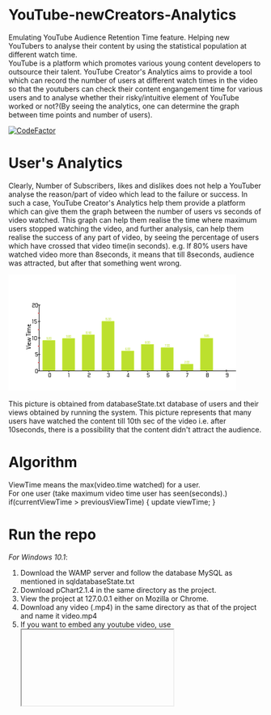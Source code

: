 # YouTube-newCreators-Analytics
Emulating YouTube Audience Retention Time feature.
Helping new YouTubers to analyse their content by using the statistical population at different watch time.<br>
YouTube is a platform which promotes various young content developers to outsource their talent. YouTube Creator's Analytics aims to provide a tool which can record the number of users at different watch times in the video so that the youtubers can check their content engangement time for various users and to analyse whether their risky/intuitive element of YouTube worked or not?(By seeing the analytics, one can determine the graph between time points and number of users).<br>

[![CodeFactor](https://www.codefactor.io/repository/github/singhalshubh/youtube-newcreators-analytics/badge)](https://www.codefactor.io/repository/github/singhalshubh/youtube-newcreators-analytics)

# User's Analytics
Clearly, Number of Subscribers, likes and dislikes does not help a YouTuber analyse the reason/part of video which lead to the failure or success. In such a case, YouTube Creator's Analytics help them provide a platform which can give them the graph between the number of users vs seconds of video watched. This graph can help them realise the time where maximum users stopped watching the video, and further analysis, can help them realise the success of any part of video, by seeing the percentage of users which have crossed that video time(in seconds). e.g. If 80% users have watched video more than 8seconds, it means that till 8seconds, audience was attracted, but after that something went wrong.

![alt text](https://github.com/singhalshubh/YouTube-newCreators-Analytics/blob/master/analytics3.png)

This picture is obtained from databaseState.txt database of users and their views obtained by running the system.
This picture represents that many users have watched the content till 10th sec of the video i.e. after 10seconds, there is a possibility that the content didn't attract the audience.

# Algorithm
ViewTime means the max(video.time watched) for a user.   
For one user (take maximum video time user has seen(seconds).)
if(currentViewTime > previousViewTime) {
  update viewTime;
}

# Run the repo
_For Windows 10.1_: <br>
1. Download the WAMP server and follow the database MySQL as mentioned in sqldatabaseState.txt<br>
2. Download pChart2.1.4 in the same directory as the project.<br>
3. View the project at 127.0.0.1 either on Mozilla or Chrome.<br>
4. Download any video (.mp4) in the same directory as that of the project and name it video.mp4 <br>
5. If you want to embed any youtube video, use <iframe> tag instead of <source> &<video> tag in video.php (Refer MDN docs). <br>
6. The barGraph will be saved as analytics.png in the same directory. If you want to change the name of the video, go to graph.php and     graph.html and change the name.<br>

_For Ubuntu_ install the XAMPP Server and proceed the same way.<br>
  
# System Design Details

## Implementation of Login <br>
1. Login requires phone number(without country code) and password(of any type). The restriction to having phone number of 10 digits, I have used : <br>
    - Starting with 0, disables the keypress any further.<br>
    - Typing 10 digits, after that keypress is disabled.<br>
    - If user tries to input less than 10 digits, php file(login.php) checks the length of phone number, and if found < 10, returns           wrongIndex.html i.e. unacceptable credentials.<br>
    - Wrong password, for a username also generates the same wrongIndex.html<br>
    - If username is new i.e. phone number is new, it enters the database and directs to video.php<br>
2. Form is used for submitting the login credentials to the database.<br>

## Implementation of Video Player and Recording the user’s last video currentTime before closing the session (using video.php, views.php)<br>
1. Play/Pause button, Record the current time of the video is implemented.<br>
2. Play() and Pause() functions have been used with a feature of resuming from the previous watch time of the video in an intra session. Session wise can also be implemented by editing the database(making view as a set and pushing the views every time pause is pressed in a session. Finally when the session is over, update the float field of final view as the trigger of pressing the close button).  Used cookies for restoring the previous time from the database.<br>
3. The close button is responsible for recording the current time of the video and updating the database using php file(form).<br>
	
## Implementation of BarGraph
1. Take the views from the database and make the array.<br>
2. Make the data points of the array and connect it with the image, and draw the barGraph, remembering that font cannot be eliminated and the views are in seconds.<br>
3. Graph.php contains a bar-graph while adminGraph.php contains a scatter plot. <br>
4.) pChart has been used. Download pChart and use the includes mentioned in the graph.php and adminGraph.php with the proper path.<br>
    ./pChart/class/…. Or ./pChart/fonts/… is when pChart is available in the same directory, otherwise for another location represent it     as $location(of your own choice), replace it with ./($location)/pChart/…(have suitable permissions to access it).
